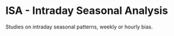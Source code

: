 # ISA - Intraday Seasonal Analysis

Studies on intraday seasonal patterns, weekly or hourly bias.


